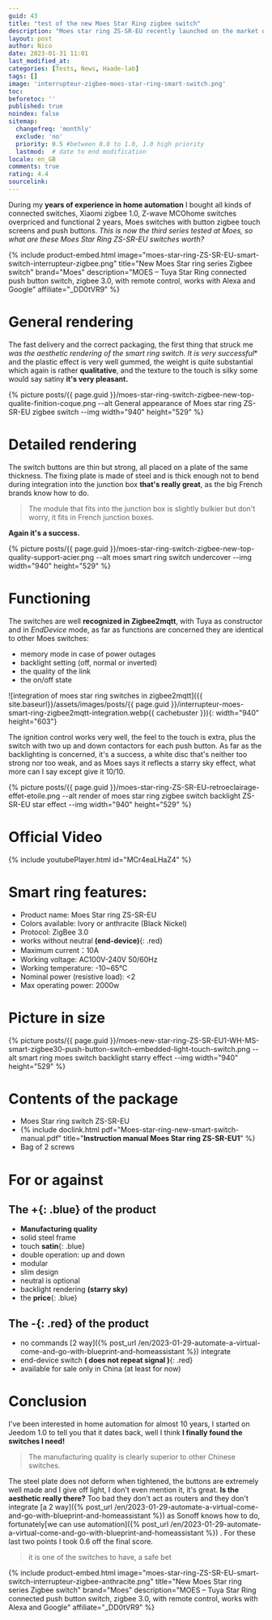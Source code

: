```yaml
---
guid: 43
title: "test of the new Moes Star Ring zigbee switch"
description: "Moes star ring ZS-SR-EU recently launched on the market does the new smart switch live up to our expectations?"
layout: post
author: Nico
date: 2023-01-31 11:01
last_modified_at: 
categories: [Tests, News, Haade-lab]
tags: []
image: 'interrupteur-zigbee-moes-star-ring-smart-switch.png'
toc: 
beforetoc: ''
published: true
noindex: false
sitemap:
  changefreq: 'monthly'
  exclude: 'no'
  priority: 0.5 #between 0.0 to 1.0, 1.0 high priority
  lastmod:  # date to end modification
locale: en_GB
comments: true
rating: 4.4
sourcelink:
---
```


During my **years of experience in home automation** I bought all kinds of connected switches, Xiaomi zigbee 1.0, Z-wave MCOhome switches overpriced and functional 2 years, Moes switches with button zigbee touch screens and push buttons. *This is now the third series tested at Moes, so what are these Moes Star Ring ZS-SR-EU switches worth?*

{% include product-embed.html image="moes-star-ring-ZS-SR-EU-smart-switch-interrupteur-zigbee.png" title="New Moes Star ring series Zigbee switch" brand="Moes" description="MOES – Tuya Star Ring connected push button switch, zigbee 3.0, with remote control, works with Alexa and Google" affiliate="_DD0tVR9" %}

# General rendering

The fast delivery and the correct packaging, the first thing that struck me **was the aesthetic rendering* of the smart ring switch. It is very successful** and the plastic effect is very well gummed, the weight is quite substantial which again is rather **qualitative**, and the texture to the touch is silky some would say satiny **it's very pleasant.**

{% picture posts/{{ page.guid }}/moes-star-ring-switch-zigbee-new-top-qualite-finition-coque.png --alt General appearance of Moes star ring ZS-SR-EU zigbee switch --img width="940" height="529" %}

# Detailed rendering

The switch buttons are thin but strong, all placed on a plate of the same thickness.
The fixing plate is made of steel and is thick enough not to bend during integration into the junction box **that's really great**, as the big French brands know how to do.

> The module that fits into the junction box is slightly bulkier but don't worry, it fits in French junction boxes.

**Again it's a success.**

{% picture posts/{{ page.guid }}/moes-star-ring-switch-zigbee-new-top-quality-support-acier.png --alt moes smart ring switch undercover --img width="940" height="529" %}

# Functioning

The switches are well **recognized in Zigbee2mqtt**, with Tuya as constructor and in *EndDevice* mode, as far as functions are concerned they are identical to other Moes switches:

- memory mode in case of power outages
- backlight setting (off, normal or inverted)
- the quality of the link
- the on/off state

![integration of moes star ring switches in zigbee2mqtt]({{ site.baseurl}}/assets/images/posts/{{ page.guid }}/interrupteur-moes-smart-ring-zigbee2mqtt-integration.webp{{ cachebuster }}){: width="940" height="603"}

The ignition control works very well, the feel to the touch is extra, plus the switch with two up and down contactors for each push button. As far as the backlighting is concerned, it's a success, a white disc that's neither too strong nor too weak, and as Moes says it reflects a starry sky effect, what more can I say except give it 10/10.

{% picture posts/{{ page.guid }}/moes-star-ring-ZS-SR-EU-retroeclairage-effet-etoile.png --alt render of moes star ring zigbee switch backlight ZS-SR-EU star effect --img width="940" height="529" %}

# Official Video

{% include youtubePlayer.html id="MCr4eaLHaZ4" %}

# Smart ring features:

- Product name: Moes Star ring ZS-SR-EU
- Colors available: Ivory or anthracite (Black Nickel)
- Protocol: ZigBee 3.0
- works without neutral **(end-device)**{: .red}
- Maximum current：10A
- Working voltage: AC100V-240V 50/60Hz
- Working temperature: -10~65℃
- Nominal power (resistive load): <2
- Max operating power: 2000w

# Picture in size

{% picture posts/{{ page.guid }}/moes-new-star-ring-ZS-SR-EU1-WH-MS-smart-zigbee30-push-button-switch-embedded-light-touch-switch.png --alt smart ring moes switch backlight starry effect --img width="940" height="529" %}

# Contents of the package

- Moes Star ring switch ZS-SR-EU
- {% include doclink.html pdf="Moes-star-ring-new-smart-switch-manual.pdf" title="<b>Instruction manual Moes Star ring ZS-SR-EU1</b>" %}
- Bag of 2 screws

# For or against

## The **+**{: .blue} of the product
- **Manufacturing quality**
- solid steel frame
- touch **satin**{: .blue}
- double operation: up and down
- modular
- slim design
- neutral is optional
- backlight rendering **(starry sky)**
- the **price**{: .blue}

## The **-**{: .red} of the product
- no commands [2 way]({% post_url /en/2023-01-29-automate-a-virtual-come-and-go-with-blueprint-and-homeassistant %}) integrate
- end-device switch **( does not repeat signal )**{: .red}
- available for sale only in China (at least for now)

# Conclusion

I've been interested in home automation for almost 10 years, I started on Jeedom 1.0 to tell you that it dates back, well I think **I finally found the switches I need!**
> The manufacturing quality is clearly superior to other Chinese switches.

The steel plate does not deform when tightened, the buttons are extremely well made and I give off light, I don't even mention it, it's great. **Is the aesthetic really there?**
Too bad they don't act as routers and they don't integrate [a 2 way]({% post_url /en/2023-01-29-automate-a-virtual-come-and-go-with-blueprint-and-homeassistant %})  as Sonoff knows how to do, fortunately[we can use automation]({% post_url /en/2023-01-29-automate-a-virtual-come-and-go-with-blueprint-and-homeassistant %}) . For these last two points I took 0.6 off the final score.

> it is one of the switches to have, a safe bet

{% include product-embed.html image="moes-star-ring-ZS-SR-EU-smart-switch-interrupteur-zigbee-anthracite.png" title="New Moes Star ring series Zigbee switch" brand="Moes" description="MOES – Tuya Star Ring connected push button switch, zigbee 3.0, with remote control, works with Alexa and Google" affiliate="_DD0tVR9" %}


